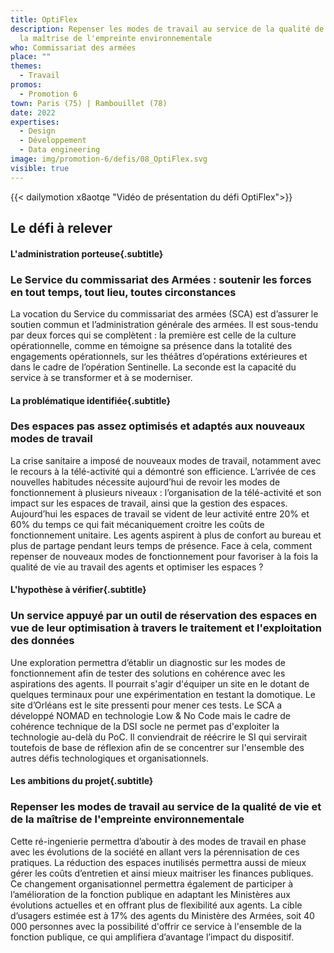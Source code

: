 ```yaml
---
title: OptiFlex
description: Repenser les modes de travail au service de la qualité de vie et de
  la maîtrise de l'empreinte environnementale
who: Commissariat des armées
place: ""
themes:
  - Travail
promos:
  - Promotion 6
town: Paris (75) | Rambouillet (78)
date: 2022
expertises:
  - Design
  - Développement
  - Data engineering
image: img/promotion-6/defis/08_OptiFlex.svg
visible: true
---
```


{{< dailymotion x8aotqe "Vidéo de présentation du défi OptiFlex">}}

## Le défi à relever

#### L'administration porteuse{.subtitle}
### Le Service du commissariat des Armées : soutenir les forces en tout temps, tout lieu, toutes circonstances
La vocation du Service du commissariat des armées (SCA) est d’assurer le soutien commun et l’administration générale des armées. Il est sous-tendu par deux forces qui se complètent : la première est celle de la culture opérationnelle, comme en témoigne sa présence dans la totalité des engagements opérationnels, sur les théâtres d’opérations extérieures et dans le cadre de l’opération Sentinelle. La seconde est la capacité du service à se transformer et à se moderniser.

#### La problématique identifiée{.subtitle}
### Des espaces pas assez optimisés et adaptés aux nouveaux modes de travail
La crise sanitaire a imposé de nouveaux modes de travail, notamment avec le recours à la télé-activité qui a démontré son efficience. L’arrivée de ces nouvelles habitudes nécessite aujourd’hui de revoir les modes de fonctionnement à plusieurs niveaux : l’organisation de la télé-activité et son impact sur les espaces de travail, ainsi que la gestion des espaces.
Aujourd’hui les espaces de travail se vident de leur activité entre 20% et 60% du temps ce qui fait mécaniquement croitre les coûts de fonctionnement unitaire. Les agents aspirent à plus de confort au bureau et plus de partage pendant leurs temps de présence. Face à cela, comment repenser de nouveaux modes de fonctionnement pour favoriser à la fois la qualité de vie au travail des agents et optimiser les espaces ?

#### L'hypothèse à vérifier{.subtitle}
### Un service appuyé par un outil de réservation des espaces en vue de leur optimisation à travers le traitement et l'exploitation des données
Une exploration permettra d’établir un diagnostic sur les modes de fonctionnement afin de tester des solutions en cohérence avec les aspirations des agents. Il pourrait s'agir d'équiper un site en le dotant de quelques terminaux pour une expérimentation en testant la domotique. Le site d’Orléans est le site pressenti pour mener ces tests.
Le SCA a développé NOMAD en technologie Low &amp; No Code mais le cadre de cohérence technique de la DSI socle ne permet pas d'exploiter la technologie au-delà du PoC. Il conviendrait de réécrire le SI qui servirait toutefois de base de réflexion afin de se concentrer sur l'ensemble des autres défis technologiques et organisationnels. 

#### Les ambitions du projet{.subtitle}
### Repenser les modes de travail au service de la qualité de vie et de la maîtrise de l'empreinte environnementale
Cette ré-ingenierie permettra d’aboutir à des modes de travail en phase avec les évolutions de la société en allant vers la pérennisation de ces pratiques. La réduction des espaces inutilisés permettra aussi de mieux gérer les coûts d’entretien et ainsi mieux maitriser les finances publiques. Ce changement organisationnel permettra également de participer à l’amélioration de la fonction publique en adaptant les Ministères aux évolutions actuelles et en offrant plus de flexibilité aux agents.
La cible d’usagers estimée est à 17% des agents du Ministère des Armées, soit 40 000 personnes avec la possibilité d'offrir ce service à l'ensemble de la fonction publique, ce qui amplifiera d’avantage l’impact du dispositif. 